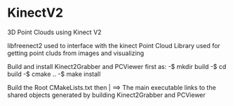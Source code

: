 # KinectV2
3D Point Clouds using Kinect V2 

libfreenect2 used to interface with the kinect
Point Cloud Library used for getting point cluds from images and visualizing

Build and install Kinect2Grabber and PCViewer first as:
-$  mkdir build
-$  cd build
-$  cmake ..
-$  make install

Build the Root CMakeLists.txt then
|
==> The main executable links to the shared objects generated by building Kinect2Grabber and PCViewer
